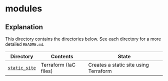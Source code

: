 # modules

## Explanation

This directory contains the directories below. See each directory for a more detailed `README.md`.

| Directory                      | Contents              | State                                           |
|--------------------------------|-----------------------|-------------------------------------------------|
| [`static_site`](static_site)   | Terraform (IaC files) | Creates a static site using Terraform           |
